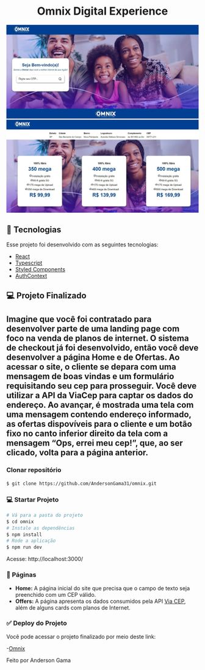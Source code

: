 <h1 align="center">Omnix Digital Experience</h1>

<img src="./public/pagina1.jpeg" alt="Página Home">

<img src="./public/pagina2.jpeg" alt="Página de Ofertas">


## 🚀 Tecnologias

Esse projeto foi desenvolvido com as seguintes tecnologias:

- [React](https://github.com/vercel/react.js)
- [Typescript](https://github.com/microsoft/Typescript)
- [Styled Components](https://github.com/styled-components/styled-components)
- [AuthContext](https://blog.rocketseat.com.br/autenticacao-no-react-native-reactjs-com-context-api-hooks/)

## 💻 Projeto Finalizado

Imagine que você foi contratado para desenvolver parte de uma landing page com foco na venda de planos de internet. O sistema de checkout
 já foi desenvolvido, então você deve desenvolver a página Home e de Ofertas. Ao acessar o site, o cliente se depara com uma mensagem de boas vindas
 e um formulário requisitando seu cep para prosseguir. Você deve utilizar a API da ViaCep para captar os dados do endereço. Ao avançar, é mostrada uma
 tela com uma mensagem contendo endereço informado, as ofertas dispovíveis para o cliente e um botão fixo no canto inferior direito da tela com a mensagem
 “Ops, errei meu cep!”, que, ao ser clicado, volta para a página anterior.
---

### Clonar repositório
```bash
$ git clone https://github.com/AndersonGama31/omnix.git
```

### 💻 Startar Projeto

```bash
# Vá para a pasta do projeto
$ cd omnix
# Instale as dependências
$ npm install
# Rode a aplicação
$ npm run dev
```
Acesse: http://localhost:3000/

### 📁 Páginas

- **Home:** A página inicial do site que precisa que o campo de texto seja preenchido com um CEP válido.
- **Offers:** A página apresenta os dados consumidos pela API [Via CEP](https://viacep.com.br), além de alguns cards com planos de Internet.

### ✅ Deploy do Projeto

Você pode acessar o projeto finalizado por meio deste link:

-[Omnix](https://omnix-digital.web.app/)


Feito por Anderson Gama
